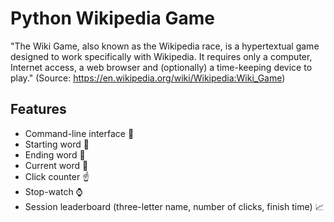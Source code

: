 # Python Wikipedia Game
"The Wiki Game, also known as the Wikipedia race, is a hypertextual game designed to work specifically with Wikipedia. It requires only a computer, Internet access, a web browser and (optionally) a time-keeping device to play." (Source: https://en.wikipedia.org/wiki/Wikipedia:Wiki_Game)

## Features
* Command-line interface :page_facing_up:
* Starting word :triangular_flag_on_post:
* Ending word :checkered_flag:
* Current word :round_pushpin:
* Click counter :point_up:
* Stop-watch :watch:
* Session leaderboard (three-letter name, number of clicks, finish time) :chart_with_upwards_trend:
